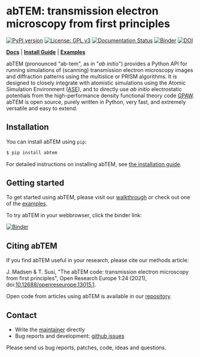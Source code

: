 # abTEM: transmission electron microscopy from first principles

[![PyPI version](https://badge.fury.io/py/abtem.svg)](https://badge.fury.io/py/abtem)
[![License: GPL v3](https://img.shields.io/badge/License-GPLv3-blue.svg)](https://www.gnu.org/licenses/gpl-3.0)
[![Documentation Status](https://readthedocs.org/projects/abtem/badge/?version=latest)](https://abtem.readthedocs.io/en/latest/?badge=latest)
[![Binder](https://mybinder.org/badge_logo.svg)](https://mybinder.org/v2/gh/jacobjma/abTEM/master?filepath=examples%2Findex.ipynb)
[![DOI](https://zenodo.org/badge/205110910.svg)](https://zenodo.org/badge/latestdoi/205110910)

[**Docs**](https://abtem.readthedocs.io/en/latest/index.html)
| [**Install Guide**](https://abtem.readthedocs.io/en/latest/install.html)
| [**Examples**](https://github.com/jacobjma/abTEM/tree/master/examples)

abTEM (pronounced "ab-tem", as in "*ab initio*") provides a Python API for running simulations of (scanning) transmission electron microscopy images and diffraction patterns using the multislice or PRISM algorithms. It is designed to closely integrate with atomistic simulations using the Atomic Simulation Environment ([ASE](https://wiki.fysik.dtu.dk/ase/)), and to directly use *ab initio* electrostatic potentials from the high-performance density functional theory code [GPAW](https://wiki.fysik.dtu.dk/gpaw/). abTEM is open source, purely written in Python, very fast, and extremely versatile and easy to extend.

## Installation

You can install abTEM using `pip`:

```sh
$ pip install abtem
```

For detailed instructions on installing abTEM, see [the installation guide](https://abtem.readthedocs.io/en/latest/install.html).

## Getting started

To get started using abTEM, please visit our [walkthrough](https://abtem.readthedocs.io/en/latest/walkthrough/introduction.html) or check out one of the [examples](https://github.com/jacobjma/abTEM/tree/master/examples).

To try abTEM in your webbrowser, click the binder link:

[![Binder](https://mybinder.org/badge_logo.svg)](https://mybinder.org/v2/gh/jacobjma/abTEM/master?filepath=examples%2Findex.ipynb)

## Citing abTEM

If you find abTEM useful in your research, please cite our methods article:

J. Madsen & T. Susi, "The abTEM code: transmission electron microscopy from first principles", Open Research Europe 1:24 (2021), doi:[10.12688/openreseurope.13015.1](https://doi.org/10.12688/openreseurope.13015.1).

Open code from articles using abTEM is available in our [repository](https://github.com/jacobjma/abTEM/tree/master/articles).

## Contact
* Write the [maintainer](https://github.com/jacobjma) directly
* Bug reports and development: [github issues](https://github.com/jacobjma/abTEM/issues)

Please send us bug reports, patches, code, ideas and questions.

